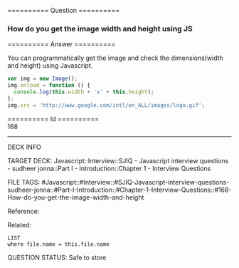 ========== Question ==========  

### How do you get the image width and height using JS  

========== Answer ==========  

You can programmatically get the image and check the dimensions(width and
height) using Javascript.

```javascript
var img = new Image();
img.onload = function () {
  console.log(this.width + 'x' + this.height);
};
img.src = 'http://www.google.com/intl/en_ALL/images/logo.gif';
```

========== Id ==========  
168

---

DECK INFO

TARGET DECK: Javascript::Interview::SJIQ - Javascript interview questions - sudheer jonna::Part I - Introduction::Chapter 1 - Interview Questions

FILE TAGS: #Javascript::#Interview::#SJIQ-Javascript-interview-questions-sudheer-jonna::#Part-I-Introduction::#Chapter-1-Interview-Questions::#168-How-do-you-get-the-image-width-and-height

Reference:

Related:

```dataview
LIST
where file.name = this.file.name
```

QUESTION STATUS: Safe to store
